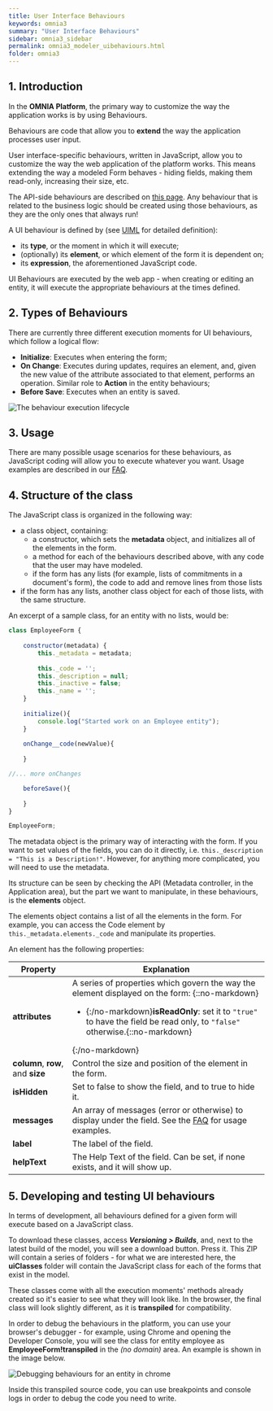 ```yaml
---
title: User Interface Behaviours
keywords: omnia3
summary: "User Interface Behaviours"
sidebar: omnia3_sidebar
permalink: omnia3_modeler_uibehaviours.html
folder: omnia3
---
```


## 1. Introduction

In the **OMNIA Platform**, the primary way to customize the way the application works is by using Behaviours. 

Behaviours are code that allow you to **extend** the way the application processes user input.

User interface-specific behaviours, written in JavaScript, allow you to customize the way the web application of the platform works. This means extending the way a modeled Form behaves - hiding fields, making them read-only, increasing their size, etc.

The API-side behaviours are described on [this page](omnia3_modeler_behaviours.html). Any behaviour that is related to the business logic should be created using those behaviours, as they are the only ones that always run!

 A UI behaviour is defined by (see [UIML](omnia3_languages_uiml.html) for detailed definition):
- its **type**, or the moment in which it will execute;
- (optionally) its **element**, or which element of the form it is dependent on;
- its **expression**, the aforementioned JavaScript code.

UI Behaviours are executed by the web app - when creating or editing an entity, it will execute the appropriate behaviours at the times defined.

## 2. Types of Behaviours

There are currently three different execution moments for UI behaviours, which follow a logical flow:
- **Initialize**: Executes when entering the form;
- **On Change**: Executes during updates, requires an element, and, given the new value of the attribute associated to that element, performs an operation. Similar role to **Action** in the entity behaviours;
- **Before Save**: Executes when an entity is saved.

![The behaviour execution lifecycle](images\modeler\UIBehaviourLifecycle.png)

## 3. Usage

There are many possible usage scenarios for these behaviours, as JavaScript coding will allow you to execute whatever you want. Usage examples are described in our [FAQ](omnia3_modeler_entities.html#5-user-interface-behaviours).

## 4. Structure of the class

The JavaScript class is organized in the following way:
- a class object, containing:
    - a constructor, which sets the **metadata** object, and initializes all of the elements in the form.
    - a method for each of the behaviours described above, with any code that the user may have modeled.
    - if the form has any lists (for example, lists of commitments in a document's form), the code to add and remove lines from those lists
- if the form has any lists, another class object for each of those lists, with the same structure.

An excerpt of a sample class, for an entity with no lists, would be:
```javascript
class EmployeeForm {
	
	constructor(metadata) {
		this._metadata = metadata;
		
		this._code = '';
		this._description = null;
		this._inactive = false;
		this._name = '';
	}
	
	initialize(){
		console.log("Started work on an Employee entity");
	}
	
	onChange__code(newValue){
        
	}

//... more onChanges

	beforeSave(){
		
	}
}

EmployeeForm;
```

The metadata object is the primary way of interacting with the form. If you want to set values of the fields, you can do it directly, i.e. ```this._description = "This is a Description!"```. However, for anything more complicated, you will need to use the metadata.

Its structure can be seen by checking the API (Metadata controller, in the Application area), but the part we want to manipulate, in these behaviours, is the **elements** object.

The elements object contains a list of all the elements in the form. For example, you can access the Code element by ```this._metadata.elements._code``` and manipulate its properties.

An element has the following properties:

Property | Explanation|
---------|----------|
 **attributes** | A series of properties which govern the way the element displayed on the form: {::no-markdown}<ul><li>{:/no-markdown}**isReadOnly**: set it to ```"true"``` to have the field be read only, to ```"false"``` otherwise.{::no-markdown}</li></ul>{:/no-markdown}
 **column**, **row**, and **size** | Control the size and position of the element in the form.
 **isHidden** | Set to false to show the field, and to true to hide it.
 **messages** | An array of messages (error or otherwise) to display under the field. See the [FAQ](omnia3_modeler_entities.html#5-user-interface-behaviours) for usage examples.
 **label** | The label of the field. 
 **helpText** | The Help Text of the field. Can be set, if none exists, and it will show up.

## 5. Developing and testing UI behaviours

In terms of development, all behaviours defined for a given form will execute based on a JavaScript class. 

To download these classes, access ***Versioning > Builds***, and, next to the latest build of the model, you will see a download button. Press it. This ZIP will contain a series of folders - for what we are interested here, the **uiClasses** folder will contain the JavaScript class for each of the forms that exist in the model.

These classes come with all the execution moments' methods already created so it's easier to see what they will look like. In the browser, the final class will look slightly different, as it is **transpiled** for compatibility.

In order to debug the behaviours in the platform, you can use your browser's debugger - for example, using Chrome and opening the Developer Console, you will see the class for entity employee as **EmployeeForm!transpiled** in the _(no domain)_ area. An example is shown in the image below.

![Debugging behaviours for an entity in chrome](images\modeler\UIBehaviourDebugging.png)

Inside this transpiled source code, you can use breakpoints and console logs in order to debug the code you need to write.